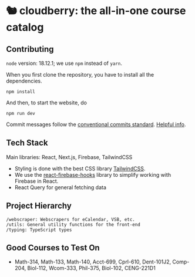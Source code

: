 # 🐿 cloudberry: the all-in-one course catalog

## Contributing

`node` version: 18.12.1; we use `npm` instead of `yarn`.

When you first clone the repository, you have to install all the dependencies.
```
npm install
```

And then, to start the website, do
```
npm run dev
```

Commit messages follow the [conventional commits standard](https://www.conventionalcommits.org/en/v1.0.0/). [Helpful info](https://gist.github.com/qoomon/5dfcdf8eec66a051ecd85625518cfd13).

## Tech Stack

Main libraries: React, Next.js, Firebase, TailwindCSS

- Styling is done with the best CSS library [TailwindCSS](https://tailwindcss.com).
- We use the [react-firebase-hooks](https://github.com/CSFrequency/react-firebase-hooks) library to simplify working with Firebase in React.
- React Query for general fetching data

## Project Hierarchy

```
/webscraper: Webscrapers for eCalendar, VSB, etc.
/utils: General utility functions for the front-end
/typing: TypeScript types
```

## Good Courses to Test On
- Math-314, Math-133, Math-140, Acct-699, Cprl-610, Dent-101J2, Comp-204, Biol-112, Wcom-333, Phil-375, Biol-102, CENG-221D1
